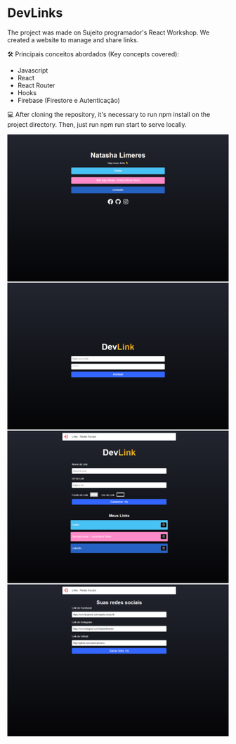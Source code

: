 <h1>DevLinks</h1>
The project was made on Sujeito programador's React Workshop. We created a website to manage and share links.

🛠️ Principais conceitos abordados (Key concepts covered):

- Javascript
- React
- React Router
- Hooks
- Firebase (Firestore e Autenticação)

💻 After cloning the repository, it's necessary to run npm install on the project directory. Then, just run npm run start to serve locally.

![preview](./.github/1.png)
![preview](./.github/2.png)
![preview](./.github/3.png)
![preview](./.github/4.png)

